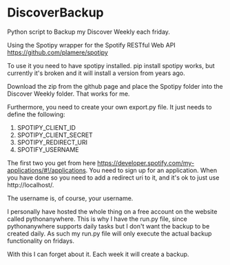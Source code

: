 # DiscoverBackup
Python script to Backup my Discover Weekly each friday.

Using the Spotipy wrapper for the Spotify RESTful Web API
https://github.com/plamere/spotipy

To use it you need to have spotipy installed. pip install spotipy works, but currently it's broken and it will install a version from years ago.

Download the zip from the github page and place the Spotipy folder into the Discover Weekly folder. That works for me.

Furthermore, you need to create your own export.py file. It just needs to define the following:
1. SPOTIPY_CLIENT_ID
2. SPOTIPY_CLIENT_SECRET
3. SPOTIPY_REDIRECT_URI
4. SPOTIFY_USERNAME

The first two you get from here https://developer.spotify.com/my-applications/#!/applications. You need to sign up for an application. When you have done so you need to add a redirect uri to it, and it's ok to just use http://localhost/.

The username is, of course, your username.

I personally have hosted the whole thing on a free account on the website called pythonanywhere. This is why I have the run.py file, since pythonanywhere supports daily tasks but I don't want the backup to be created daily. As such my run.py file will only execute the actual backup functionality on fridays.

With this I can forget about it. Each week it will create a backup.

